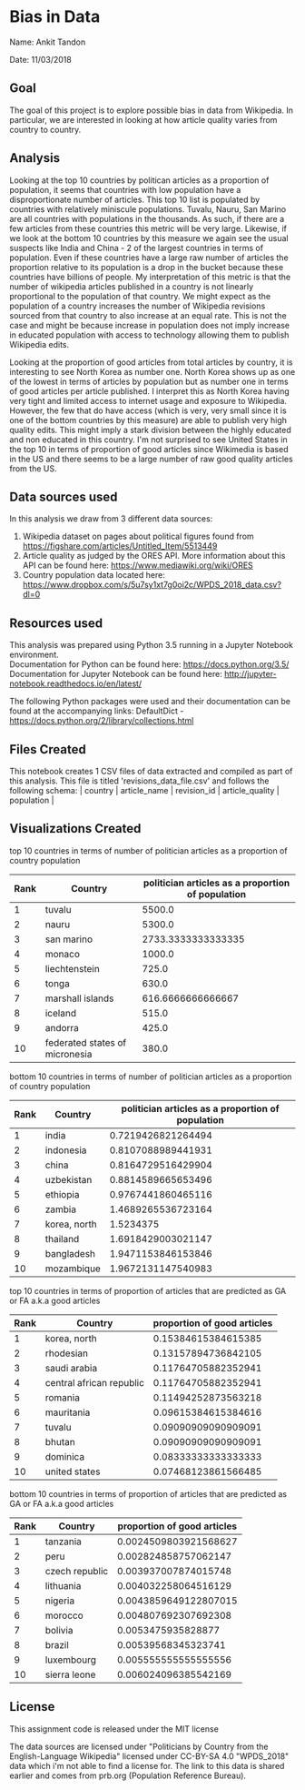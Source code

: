 # Bias in Data

Name: Ankit Tandon

Date: 11/03/2018

## Goal
The goal of this project is to explore possible bias in data from Wikipedia. In particular, we are interested in looking at how article quality varies from country to country.

## Analysis
Looking at the top 10 countries by politican articles as a proportion of population, it seems that countries with low population have a disproportionate number of articles. This top 10 list is populated by countries with relatively miniscule populations. Tuvalu, Nauru, San Marino are all countries with populations in the thousands. As such, if there are a few articles from these countries this metric will be very large. 
Likewise, if we look at the bottom 10 countries by this measure we again see the usual suspects like India and China - 2 of the largest countries in terms of population. Even if these countries have a large raw number of articles the proportion relative to its population is a drop in the bucket because these countries have billions of people. 
My interpretation of this metric is that the number of wikipedia articles published in a country is not linearly proportional to the population of that country. We might expect as the population of a country increases the number of Wikipedia revisions sourced from that country to also increase at an equal rate. This is not the case and might be because increase in population does not imply increase in educated population with access to technology allowing them to publish Wikipedia edits. 


Looking at the proportion of good articles from total articles by country, it is interesting to see North Korea as number one. North Korea shows up as one of the lowest in terms of articles by population but as number one in terms of good articles per article published. I interpret this as North Korea having very tight and limited access to internet usage and exposure to Wikipedia. However, the few that do have access (which is very, very small since it is one of the bottom countries by this measure) are able to publish very high quality edits. This might imply a stark division between the highly educated and non educated in this country.
I'm not surprised to see United States in the top 10 in terms of proportion of good articles since Wikimedia is based in the US and there seems to be a large number of raw good quality articles from the US.

## Data sources used
In this analysis we draw from 3 different data sources:
1. Wikipedia dataset on pages about political figures found from https://figshare.com/articles/Untitled_Item/5513449 
2. Article quality as judged by the ORES API. More information about this API can be found here: https://www.mediawiki.org/wiki/ORES
3. Country population data located here: https://www.dropbox.com/s/5u7sy1xt7g0oi2c/WPDS_2018_data.csv?dl=0

## Resources used
This analysis was prepared using Python 3.5 running in a Jupyter Notebook environment.  
Documentation for Python can be found here: https://docs.python.org/3.5/  
Documentation for Jupyter Notebook can be found here: http://jupyter-notebook.readthedocs.io/en/latest/  


The following Python packages were used and their documentation can be found at the accompanying links:
DefaultDict - https://docs.python.org/2/library/collections.html

## Files Created
This notebook creates 1 CSV files of data extracted and compiled as part of this analysis.
This file is titled 'revisions_data_file.csv' and follows the following schema: 
 | country | article_name | revision_id | article_quality | population |


## Visualizations Created
top 10 countries in terms of number of politician articles as a proportion of country population

 Rank | Country | politician articles as a proportion of population |
 --- | --- | --- |
 1 |tuvalu | 5500.0 |
 2 | nauru | 5300.0 | 
 3 | san marino | 2733.3333333333335 |
 4 | monaco | 1000.0 |
 5 | liechtenstein | 725.0 |
 6 | tonga | 630.0 |
 7 | marshall islands | 616.6666666666667 |
 8 | iceland | 515.0 |
 9 | andorra | 425.0 |
 10 |federated states of micronesia |380.0 |

bottom 10 countries in terms of number of politician articles as a proportion of country population

 Rank | Country | politician articles as a proportion of population |
 --- | --- | --- |
 1 |india | 0.7219426821264494 |
 2 | indonesia | 0.8107088989441931 | 
 3 | china | 0.8164729516429904 |
 4 | uzbekistan | 0.8814589665653496 |
 5 | ethiopia | 0.9767441860465116 |
 6 | zambia | 1.4689265536723164 |
 7 | korea, north | 1.5234375 |
 8 | thailand | 1.6918429003021147 |
 9 | bangladesh | 1.9471153846153846 |
 10 |mozambique | 1.9672131147540983 |							

top 10 countries in terms of proportion of articles that are predicted as GA or FA a.k.a good articles

 Rank | Country | proportion of good articles |
 --- | --- | --- |
 1 |korea, north |0.15384615384615385 |
 2 | rhodesian | 0.13157894736842105 | 
 3 | saudi arabia | 0.11764705882352941 |
 4 | central african republic | 0.11764705882352941 |
 5 | romania | 0.11494252873563218 |
 6 | mauritania | 0.09615384615384616 |
 7 | tuvalu | 0.09090909090909091 |
 8 | bhutan | 0.09090909090909091 |
 9 | dominica | 0.08333333333333333 |
 10 | united states | 0.07468123861566485 |	

bottom 10 countries in terms of proportion of articles that are predicted as GA or FA a.k.a good articles

 Rank | Country | proportion of good articles |
 --- | --- | --- |
 1 | tanzania | 0.0024509803921568627 |
 2 | peru | 0.002824858757062147 | 
 3 | czech republic | 0.003937007874015748 |
 4 | lithuania | 0.004032258064516129 |
 5 | nigeria | 0.0043859649122807015 |
 6 | morocco | 0.004807692307692308 |
 7 | bolivia | 0.0053475935828877 |
 8 | brazil | 0.00539568345323741 |
 9 | luxembourg | 0.005555555555555556 |
 10 | sierra leone | 0.006024096385542169 |	

## License

This assignment code is released under the MIT license

The data sources are licensed under 
"Politicians by Country from the English-Language Wikipedia" licensed under CC-BY-SA 4.0 
"WPDS_2018" data which i'm not able to find a license for. The link to this data is shared earlier and comes from prb.org (Population Reference Bureau).